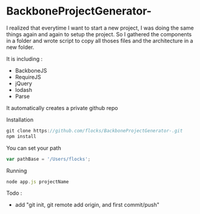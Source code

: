 BackboneProjectGenerator-
=========================


I realized that everytime I want to start a new project, I was doing the same things again and again to setup the project.
So I gathered the components in a folder and wrote script to copy all thoses files and the architecture in a new folder.

It is including :


- BackboneJS
- RequireJS
- jQuery
- lodash
- Parse

It automatically creates a private github repo

Installation
`````javascript
git clone https://github.com/flocks/BackboneProjectGenerator-.git
npm install
`````
You can set your path 
`````javascript
var pathBase = '/Users/flocks';
`````
Running 
`````javascript
node app.js projectName
`````
Todo :

- add "git init, git remote add origin, and first commit/push"
